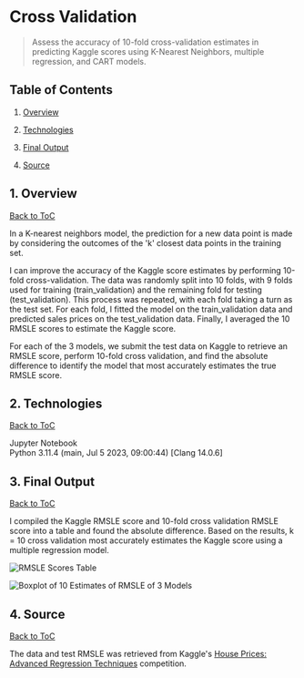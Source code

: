 # Cross Validation

> Assess the accuracy of 10-fold cross-validation estimates in predicting Kaggle scores using K-Nearest Neighbors, multiple regression, and CART models.

<a name="toc"/></a>
## Table of Contents

1. [Overview](#overview)

2. [Technologies](#technologies)

3. [Final Output](#output)

5. [Source](#source)

<a name="overview"/></a>
## 1. Overview
[Back to ToC](#toc)

In a K-nearest neighbors model, the prediction for a new data point is made by considering the outcomes of the 'k' closest data points in the training set. 

I can improve the accuracy of the Kaggle score estimates by performing 10-fold cross-validation. The data was randomly split into 10 folds, with 9 folds used for training (train_validation) and the remaining fold for testing (test_validation). This process was repeated, with each fold taking a turn as the test set. For each fold, I fitted the model on the train_validation data and predicted sales prices on the test_validation data. Finally, I averaged the 10 RMSLE scores to estimate the Kaggle score.

For each of the 3 models, we submit the test data on Kaggle to retrieve an RMSLE score, perform 10-fold cross validation, and find the absolute difference to identify the model that most accurately estimates the true RMSLE score. 

<a name="technologies"/></a>
## 2. Technologies
[Back to ToC](#toc)

Jupyter Notebook<br />
Python 3.11.4 (main, Jul 5 2023, 09:00:44) [Clang 14.0.6]

<a name="output"/></a>
## 3. Final Output
[Back to ToC](#toc)

I compiled the Kaggle RMSLE score and 10-fold cross validation RMSLE score into a table and found the absolute difference. Based on the results, k = 10 cross validation most accurately estimates the Kaggle score using a multiple regression model. 

![RMSLE Scores Table](Downloads/3-cross-validation-python/images/table.png)

![Boxplot of 10 Estimates of RMSLE of 3 Models](Downloads/3-cross-validation-python/images/boxplot.png)

<a name="source"/></a>
## 4. Source
[Back to ToC](#toc)

The data and test RMSLE was retrieved from Kaggle's [House Prices: Advanced Regression Techniques](https://www.kaggle.com/c/house-prices-advanced-regression-techniques/) competition.
